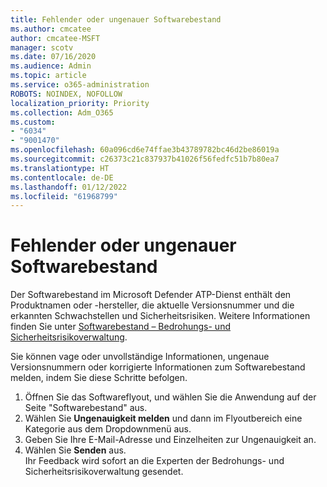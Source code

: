```yaml
---
title: Fehlender oder ungenauer Softwarebestand
ms.author: cmcatee
author: cmcatee-MSFT
manager: scotv
ms.date: 07/16/2020
ms.audience: Admin
ms.topic: article
ms.service: o365-administration
ROBOTS: NOINDEX, NOFOLLOW
localization_priority: Priority
ms.collection: Adm_O365
ms.custom:
- "6034"
- "9001470"
ms.openlocfilehash: 60a096cd6e74ffae3b43789782bc46d2be86019a
ms.sourcegitcommit: c26373c21c837937b41026f56fedfc51b7b80ea7
ms.translationtype: HT
ms.contentlocale: de-DE
ms.lasthandoff: 01/12/2022
ms.locfileid: "61968799"
---
```

# <a name="software-inventory-is-missing-or-inaccurate"></a>Fehlender oder ungenauer Softwarebestand

Der Softwarebestand im Microsoft Defender ATP-Dienst enthält den Produktnamen oder -hersteller, die aktuelle Versionsnummer und die erkannten Schwachstellen und Sicherheitsrisiken. Weitere Informationen finden Sie unter [Softwarebestand – Bedrohungs- und Sicherheitsrisikoverwaltung](https://docs.microsoft.com/windows/security/threat-protection/microsoft-defender-atp/tvm-software-inventory).

Sie können vage oder unvollständige Informationen, ungenaue Versionsnummern oder korrigierte Informationen zum Softwarebestand melden, indem Sie diese Schritte befolgen.  

1. Öffnen Sie das Softwareflyout, und wählen Sie die Anwendung auf der Seite "Softwarebestand" aus.
2. Wählen Sie **Ungenauigkeit melden** und dann im Flyoutbereich eine Kategorie aus dem Dropdownmenü aus.
3. Geben Sie Ihre E-Mail-Adresse und Einzelheiten zur Ungenauigkeit an.
4. Wählen Sie **Senden** aus.</br>
    Ihr Feedback wird sofort an die Experten der Bedrohungs- und Sicherheitsrisikoverwaltung gesendet.